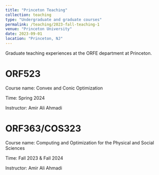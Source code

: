 ```yaml
---
title: "Princeton Teaching"
collection: teaching
type: "Undergraduate and graduate courses"
permalink: /teaching/2023-fall-teaching-1
venue: "Princeton University"
date: 2023-09-01
location: "Princeton, NJ"
---
```


Graduate teaching experiences at the ORFE department at Princeton.

ORF523
======
Course name: Convex and Conic Optimization

Time: Spring 2024

Instructor: Amir Ali Ahmadi

ORF363/COS323
======
Course name: Computing and Optimization for the Physical and Social Sciences

Time: Fall 2023 & Fall 2024

Instructor: Amir Ali Ahmadi
